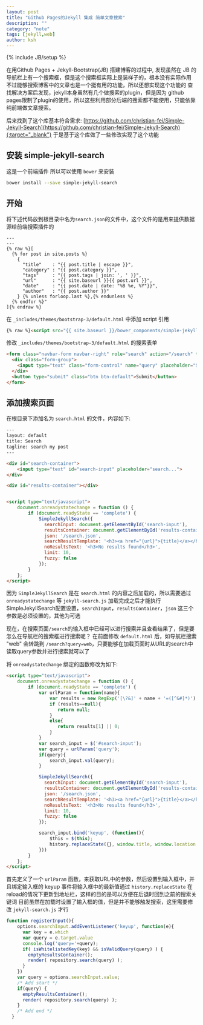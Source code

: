 ```yaml
---
layout: post
title: "Github Pages的Jekyll 集成 简单文章搜索"
description: ""
category: "note"
tags: [jekyll,web]
author: ksh
---
```

{% include JB/setup %}

在用Github Pages + Jekyll-Bootstrap(JB) 搭建博客的过程中, 发现虽然在 JB 的导航栏上有一个搜索框，但是这个搜索框实际上是装样子的，根本没有实际作用
不过能够搜索博客中的文章也是一个挺有用的功能，所以还想实现这个功能的
查找解决方案后发现，jekyll本身虽然有几个做搜索的plugin，但是因为 github pages限制了plugin的使用，所以这些利用部分后端的搜索都不能使用，只能依靠纯前端做文章搜索。

后来找到了这个库基本符合需求: [https://github.com/christian-fei/Simple-Jekyll-Search](https://github.com/christian-fei/Simple-Jekyll-Search){:target="_blank"}
于是基于这个库做了一些修改实现了这个功能


## 安装 simple-jekyll-search

这是一个前端插件 所以可以使用 `bower` 来安装

```bash
bower install --save simple-jekyll-search
```

## 开始

将下述代码放到根目录中名为`search.json`的文件中，这个文件的是用来提供数据源给前端搜索插件的

```
---
---
{% raw %}[
  {% for post in site.posts %}
    {
      "title"    : "{{ post.title | escape }}",
      "category" : "{{ post.category }}",
      "tags"     : "{{ post.tags | join: ', ' }}",
      "url"      : "{{ site.baseurl }}{{ post.url }}",
      "date"     : "{{ post.date | date: "%B %e, %Y"}}",
      "author"   : "{{ post.author }}"
    } {% unless forloop.last %},{% endunless %}
  {% endfor %}"
]{% endraw %}
```

在 `_includes/themes/bootstrap-3/default.html` 中添加 script 引用

```html
{% raw %}<script src="{{ site.baseurl }}/bower_components/simple-jekyll-search/dest/jekyll-search.js" type="text/javascript"></script>{% endraw %}
```

修改 `_includes/themes/bootstrap-3/default.html` 的搜索表单

```html
<form class="navbar-form navbar-right" role="search" action="/search" target="_blank">
  <div class="form-group">
    <input type="text" class="form-control" name="query" placeholder="Search">
  </div>
  <button type="submit" class="btn btn-default">Submit</button>
</form>
```

## 添加搜索页面

在根目录下添加名为 `search.html` 的文件，内容如下:

```html
---
layout: default
title: Search
tagline: search my post
---

<div id="search-container">
	<input type="text" id="search-input" placeholder="search...">
</div>

<div id="results-container"></div>


<script type="text/javascript">
	document.onreadystatechange = function () {
		if (document.readyState == 'complete') {  	
	        SimpleJekyllSearch({
	          searchInput: document.getElementById('search-input'),
	          resultsContainer: document.getElementById('results-container'),
	          json: '/search.json',
	          searchResultTemplate: '<h3><a href="{url}">{title}</a></h3><p><small><strong>{date}</strong> . {category} . <span   class="author">@{author}</span><a href="{url}#disqus_thread"></a></small></p>',
	          noResultsText: '<h3>No results found</h3>',
	          limit: 10,
	          fuzzy: false
	        });
		}
	};
</script>
```

因为 `SimpleJekyllSearch` 是在 `search.html` 的内容之后加载的，所以需要通过 `onreadystatechange` 等 `jekyll-search.js` 加载完成之后才能执行 SimpleJekyllSearch配置设置，`searchInput`，`resultsContainer`，`json` 这三个参数是必须设置的，其他为可选

现在，在搜索页面`/search`的输入框中已经可以进行搜索并且查看结果了，但是要怎么在导航栏的搜索框进行搜索呢？
在前面修改 `default.html` 后，如导航栏搜索 "web" 会转跳到 `/search?query=web`，只要能够在加载页面时从URL的search中读取query参数并进行搜索就可以了

将 `onreadystatechange` 绑定的函数修改为如下:

```html
<script type="text/javascript">
	document.onreadystatechange = function () {
		if (document.readyState == 'complete') {
			var urlParam = function(name){
			    var results = new RegExp('[\?&]' + name + '=([^&#]*)').exec(window.location.href);
			    if (results==null){
			       return null;
			    }
			    else{
			       return results[1] || 0;
			    }
			}
			var search_input = $('#search-input');
			var query = urlParam('query');
			if(query){
				search_input.val(query);	
			}

			SimpleJekyllSearch({
			  searchInput: document.getElementById('search-input'),
			  resultsContainer: document.getElementById('results-container'),
			  json: '/search.json',
			  searchResultTemplate: '<h3><a href="{url}">{title}</a></h3><p><small><strong>{date}</strong> . {category} . <span   class="author">@{author}</span><a href="{url}#disqus_thread"></a></small></p>',
			  noResultsText: '<h3>No results found</h3>',
			  limit: 10,
			  fuzzy: false
			});

			search_input.bind('keyup', (function(){
				$this = $(this);
				history.replaceState({}, window.title, window.location.pathname+'?query='+$this.val())
			}))
		}
	};
</script>
```

首先定义了一个 `urlParam` 函数，来获取URL中的参数，然后设置到输入框中，并且绑定输入框的 keyup 事件将输入框中的最新值通过 `history.replaceState` 在reload的情况下更新到地址栏，这样的目的是可以方便在后退时回到之前的搜索关键词
目前虽然在加载时设置了输入框的值，但是并不能够触发搜索，这里需要修改 `jekyll-search.js` 才行

```javascript
function registerInput(){
    options.searchInput.addEventListener('keyup', function(e){
      var key = e.which
      var query = e.target.value
      console.log('query='+query);
      if( isWhitelistedKey(key) && isValidQuery(query) ) {
        emptyResultsContainer();
        render( repository.search(query) );
      }
    })
    var query = options.searchInput.value;
    /* Add start */
    if(query) {
      emptyResultsContainer();
      render( repository.search(query) );
    }
    /* Add end */
  }
```


